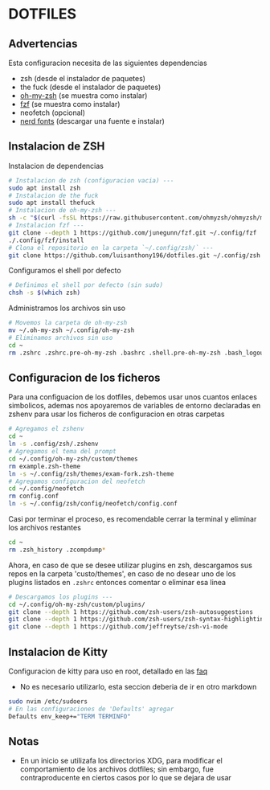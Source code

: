 # DOTFILES

## Advertencias

Esta configuracion necesita de las siguientes dependencias
- zsh (desde el instalador de paquetes)
- the fuck (desde el instalador de paquetes)
- [oh-my-zsh](https://github.com/ohmyzsh/ohmyzsh) (se muestra como instalar)
- [fzf](https://github.com/junegunn/fzf) (se muestra como instalar)
- neofetch (opcional)
- [nerd fonts](https://www.nerdfonts.com/) (descargar una fuente e instalar)

## Instalacion de ZSH

Instalacion de dependencias
```bash
# Instalacion de zsh (configuracion vacia) ---
sudo apt install zsh
# Instalacion de the fuck
sudo apt install thefuck
# Instalacion de oh-my-zsh ---
sh -c "$(curl -fsSL https://raw.githubusercontent.com/ohmyzsh/ohmyzsh/master/tools/install.sh)"
# Instalacion fzf ---
git clone --depth 1 https://github.com/junegunn/fzf.git ~/.config/fzf
./.config/fzf/install
# Clona el repositorio en la carpeta `~/.config/zsh/` ---
git clone https://github.com/luisanthony196/dotfiles.git ~/.config/zsh
```
Configuramos el shell por defecto

```bash
# Definimos el shell por defecto (sin sudo)
chsh -s $(which zsh)
```

Administramos los archivos sin uso

```bash
# Movemos la carpeta de oh-my-zsh
mv ~/.oh-my-zsh ~/.config/oh-my-zsh
# Eliminamos archivos sin uso
cd ~
rm .zshrc .zshrc.pre-oh-my-zsh .bashrc .shell.pre-oh-my-zsh .bash_logout .bash_history .profile .fzf.zsh .fzf.bash
```

## Configuracion de los ficheros

Para una configuacion de los dotfiles, debemos usar unos cuantos enlaces simbolicos, ademas nos apoyaremos de variables de entorno declaradas en zshenv para usar los ficheros de configuracion en otras carpetas

```bash
# Agregamos el zshenv
cd ~
ln -s .config/zsh/.zshenv
# Agregamos el tema del prompt
cd ~/.config/oh-my-zsh/custom/themes
rm example.zsh-theme
ln -s ~/.config/zsh/themes/exam-fork.zsh-theme
# Agregamos configuracion del neofetch
cd ~/.config/neofetch
rm config.conf
ln -s ~/.config/zsh/config/neofetch/config.conf
```

Casi por terminar el proceso, es recomendable cerrar la terminal y eliminar los archivos restantes

```bash
cd ~
rm .zsh_history .zcompdump*
```

Ahora, en caso de que se desee utilizar plugins en zsh, descargamos sus repos en la carpeta 'custo/themes', en caso de no desear uno de los plugins listados en `.zshrc` entonces comentar o eliminar esa linea

```bash
# Descargamos los plugins ---
cd ~/.config/oh-my-zsh/custom/plugins/
git clone --depth 1 https://github.com/zsh-users/zsh-autosuggestions
git clone --depth 1 https://github.com/zsh-users/zsh-syntax-highlighting.git
git clone --depth 1 https://github.com/jeffreytse/zsh-vi-mode
```

## Instalacion de Kitty

Configuracion de kitty para uso en root, detallado en las [faq](https://sw.kovidgoyal.net/kitty/faq/#keys-such-as-arrow-keys-backspace-delete-home-end-etc-do-not-work-when-using-su-or-sudo)
- No es necesario utilizarlo, esta seccion deberia de ir en otro markdown

```bash
sudo nvim /etc/sudoers
# En las configuraciones de 'Defaults' agregar
Defaults env_keep+="TERM TERMINFO"
```

## Notas
- En un inicio se utilizafa los directorios XDG, para modificar el comportamiento de los archivos dotfiles; sin embargo, fue contraproducente en ciertos casos por lo que se dejara de usar
